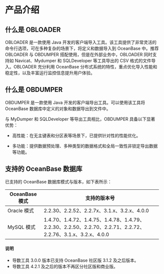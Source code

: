 # 产品介绍

## 什么是 OBLOADER

OBLOADER 是一款使用 Java 开发的客户端导入工具。该工具提供了非常灵活的命令行选项，可在多种复杂的场景下，将定义和数据导入到 OceanBase 中。推荐 OBLOADER 与 OBDUMPER 搭配使用，但是在外部业务中，OBLOADER 同时支持如 Navicat、Mydumper 和 SQLDeveloper 等工具导出的 CSV 格式的文件导入。OBLOADER 充分利用 OceanBase 分布式系统的特性，重点优化导入性能和稳定性，以及丰富运行监控信息提升用户体验。

## 什么是 OBDUMPER

OBDUMPER 是一款使用 Java 开发的客户端导出工具。可以使用该工具将 OceanBase 数据库中定义的对象和数据导出到文件中。

与 MyDumper 和 SQLDeveloper 等导出工具相比，OBDUMPER 具备以下显著优势：

* 高性能：在无主键表和分区表等场景下，已提供针对性的性能优化。

* 多功能：提供数据预处理、多种类型的数据格式和全局一致性非锁定导出数据等功能。

## 支持的 OceanBase 数据库

已支持的 OceanBase 数据库模式与版本，如下表所示：


| **OceanBase 模式** |                                       **支持的版本号**                                      |
|--------------|------------------------------------------------------------------------------------------|
| Oracle 模式    | 2.2.30、2.2.52、2.2.7x、3.1.x、3.2.x、4.0.0                                                         |
| MySQL 模式     | 1.4.70、1.4.72、1.4.75、1.4.78、1.4.79、2.2.30、2.2.50、2.2.70、2.2.71、2.2.72、2.2.76、3.1.x、3.2.x、4.0.0 |


  <main id="notice" type='explain'>
    <h4>说明</h4>
    <ul>
    <li>导数工具 3.0.0 版本已支持 OceanBase 社区版 3.1.2 及之后版本。</li>
    <li>导数工具 4.2.1 及之后的版本不再区分社区版和商业版。</li>
    </ul>
  </main>